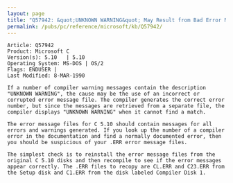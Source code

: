 ```yaml
---
layout: page
title: "Q57942: &quot;UNKNOWN WARNING&quot; May Result from Bad Error Message File"
permalink: /pubs/pc/reference/microsoft/kb/Q57942/
---
```


	Article: Q57942
	Product: Microsoft C
	Version(s): 5.10   | 5.10
	Operating System: MS-DOS | OS/2
	Flags: ENDUSER |
	Last Modified: 8-MAR-1990
	
	If a number of compiler warning messages contain the description
	"UNKNOWN WARNING", the cause may be the use of an incorrect or
	corrupted error message file. The compiler generates the correct error
	number, but since the messages are retrieved from a separate file, the
	compiler displays "UNKNOWN WARNING" when it cannot find a match.
	
	The error message files for C 5.10 should contain messages for all
	errors and warnings generated. If you look up the number of a compiler
	error in the documentation and find a normally documented error, then
	you should be suspicious of your .ERR error message files.
	
	The simplest check is to reinstall the error message files from the
	original C 5.10 disks and then recompile to see if the error messages
	appear correctly. The .ERR files to recopy are CL.ERR and C23.ERR from
	the Setup disk and C1.ERR from the disk labeled Compiler Disk 1.
